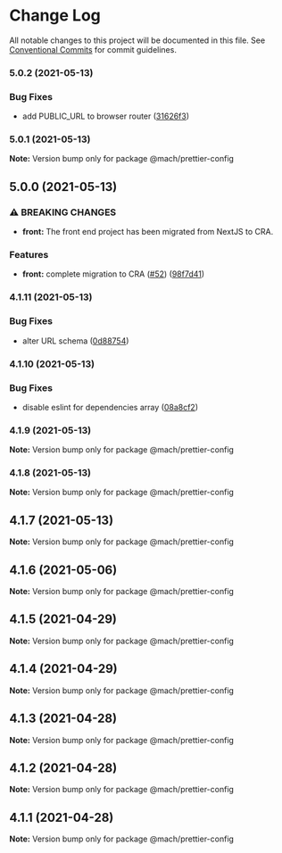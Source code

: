 # Change Log

All notable changes to this project will be documented in this file.
See [Conventional Commits](https://conventionalcommits.org) for commit guidelines.

### 5.0.2 (2021-05-13)


### Bug Fixes

* add PUBLIC_URL to browser router ([31626f3](https://github.com/jpedroh/mach/commit/31626f31fa91fb2081731e71fbdde1ab12ff458e))



### 5.0.1 (2021-05-13)

**Note:** Version bump only for package @mach/prettier-config





## 5.0.0 (2021-05-13)


### ⚠ BREAKING CHANGES

* **front:** The front end project has been migrated from NextJS to CRA.

### Features

* **front:** complete migration to CRA ([#52](https://github.com/jpedroh/mach/issues/52)) ([98f7d41](https://github.com/jpedroh/mach/commit/98f7d41783bc62b76a2fd3fc4007dd76f3517c8f))



### 4.1.11 (2021-05-13)


### Bug Fixes

* alter URL schema ([0d88754](https://github.com/jpedroh/mach/commit/0d88754af0d5e3714d8a539f3fab52152a98c3d0))



### 4.1.10 (2021-05-13)


### Bug Fixes

* disable eslint for dependencies array ([08a8cf2](https://github.com/jpedroh/mach/commit/08a8cf270dcff669fceead550494ef2f8b2c4f6f))



### 4.1.9 (2021-05-13)

**Note:** Version bump only for package @mach/prettier-config





### 4.1.8 (2021-05-13)

**Note:** Version bump only for package @mach/prettier-config





## 4.1.7 (2021-05-13)

**Note:** Version bump only for package @mach/prettier-config





## 4.1.6 (2021-05-06)

**Note:** Version bump only for package @mach/prettier-config





## 4.1.5 (2021-04-29)

**Note:** Version bump only for package @mach/prettier-config





## 4.1.4 (2021-04-29)

**Note:** Version bump only for package @mach/prettier-config





## 4.1.3 (2021-04-28)

**Note:** Version bump only for package @mach/prettier-config





## 4.1.2 (2021-04-28)

**Note:** Version bump only for package @mach/prettier-config





## 4.1.1 (2021-04-28)

**Note:** Version bump only for package @mach/prettier-config
